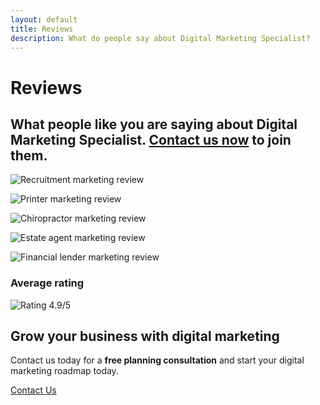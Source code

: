 ```yaml
---
layout: default
title: Reviews
description: What do people say about Digital Marketing Specialist? 
---
```


# Reviews

## What people like you are saying about Digital Marketing Specialist. [Contact us now]({{site.url}}/contact/ "Contact") to join them.

![Recruitment marketing review]({{site}}/img/review/ellis-recruitment.jpg)

![Printer marketing review]({{site}}/img/review/minuteman-press.jpg)

![Chiropractor marketing review]({{site}}/img/review/droitwich-chiro.jpg)

![Estate agent marketing review]({{site}}/img/review/hunters-london)

![Financial lender marketing review]({{site}}/img/review/iwoca.jpg)

### Average rating

![Rating 4.9/5]({{site}}/img/review/rating.jpg)

## Grow your business with digital marketing

Contact us today for a **free planning consultation** and start your digital marketing roadmap today.

<a href="{{ site.url }}/contact/" title="Contact" role="button" class="btn btn-primary-outline m-b-md btn-lg">Contact Us</a>